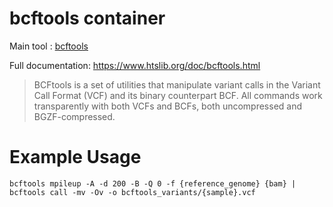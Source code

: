 # bcftools container

Main tool : [bcftools](https://www.htslib.org/)

Full documentation: https://www.htslib.org/doc/bcftools.html

> BCFtools is a set of utilities that manipulate variant calls in the Variant Call Format (VCF) and its binary counterpart BCF. All commands work transparently with both VCFs and BCFs, both uncompressed and BGZF-compressed.

# Example Usage

```
bcftools mpileup -A -d 200 -B -Q 0 -f {reference_genome} {bam} | bcftools call -mv -Ov -o bcftools_variants/{sample}.vcf
```
